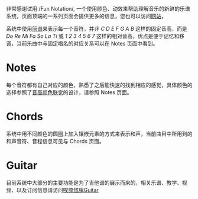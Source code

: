 非常感谢试用 /Fun Notation/, 一个使用颜色、动效来帮助理解音乐的新鲜的乐谱系统，页面顶端的一系列页面会提供更多的信息，您也可以访问[网站](https://www.notation.fun)，

系统中使用[简谱](https://baike.baidu.com/item/%E7%B0%A1%E8%AD%9C/392380/)来表示每一个音符，并非 *C D E F G A B* 这样的固定音高，而是 *Do Re Mi Fa So La Ti* 或 *1 2 3 4 5 6 7* 这样的相对音高，优点是便于记忆和移调，当前乐曲中与固定唱名的对应关系可以在 Notes 页面中看到。

# Notes
每个音符都有自己对应的颜色，熟悉了之后能快速的找到相应的感觉，具体颜色的选择参照了[音高颜色联觉](https://en.wikipedia.org/wiki/Chromesthesia)的设计，请参照 Notes 页面。

# Chords
系统中用不同颜色的圆圈上加入镶嵌元素的方式来表示和声，当前曲目中所用到的和声音符、音程信息可见与 Chords 页面。

# Guitar
目前系统中大部分的主要功能是为了吉他谱的展示而来的，相关乐谱、教学、视频、以及订阅信息请访问[唉嘛怵栮Guitar](https://www.amateurguitar.cn)
